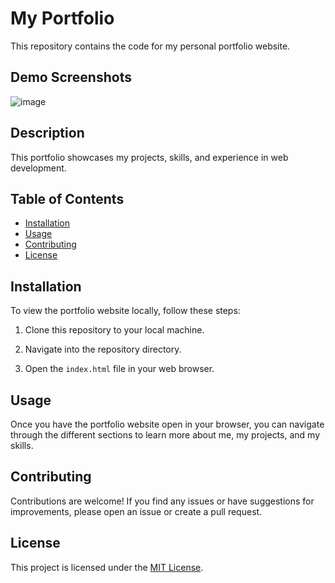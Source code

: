 # My Portfolio

This repository contains the code for my personal portfolio website.


## Demo Screenshots

![image](https://github.com/teju-chowdary/My-Portfolio/assets/109237602/180fb553-c63d-423b-b774-9b9ca5193657)


## Description

This portfolio showcases my projects, skills, and experience in web development.

## Table of Contents

- [Installation](#installation)
- [Usage](#usage)
- [Contributing](#contributing)
- [License](#license)

## Installation

To view the portfolio website locally, follow these steps:

1. Clone this repository to your local machine.

2. Navigate into the repository directory.

3. Open the `index.html` file in your web browser.

## Usage

Once you have the portfolio website open in your browser, you can navigate through the different sections to learn more about me, my projects, and my skills.

## Contributing

Contributions are welcome! If you find any issues or have suggestions for improvements, please open an issue or create a pull request.

## License

This project is licensed under the [MIT License](LICENSE).
